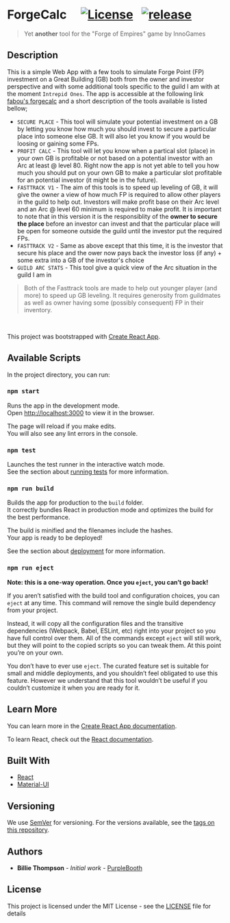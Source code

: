 # ForgeCalc &nbsp; &nbsp; [![License](http://img.shields.io/:license-mit-blue.svg?style=flat-square)](http://badges.mit-license.org) &nbsp; [![release](https://img.shields.io/github/v/release/fabou78/forgecalc?style=flat-square)](https://github.com/fabou78/forgecalc/releases)

> Yet **another** tool for the "Forge of Empires" game by InnoGames  

## Description

This is a simple Web App with a few tools to simulate Forge Point (FP) investment on a Great Building (GB) both from the owner and investor perspective and with some additional tools specific to the guild I am with at the moment ``Intrepid Ones``.
The app is accessible at the following link [fabou's forgecalc](https://fabou78.github.io/forgecalc/) and a short description of the tools available is listed bellow;
* ``SECURE PLACE`` - This tool will simulate your potential investment on a GB by letting you know how much you should invest to secure a particular place into someone else GB. It will also let you know if you would be loosing or gaining some FPs.
* ``PROFIT CALC`` - This tool will let you know when a partical slot (place) in your own GB is profitable or not based on a potential investor with an Arc at least @ level 80. Right now the app is not yet able to tell you how much you should put on your own GB to make a particular slot profitable for an potential investor (it might be in the future).
* ``FASTTRACK V1`` - The aim of this tools is to speed up leveling of GB, it will give the owner a view of how much FP is required to allow other players in the guild to help out.  Investors will make profit base on their Arc level and an Arc @ level 60 minimum is required to make profit. It is important to note that in this version it is the responsiblity of the **owner to secure the place** before an investor can invest and that the particular place will be open for someone outside the guild until the investor put the required FPs.
* ``FASTTRACK V2`` - Same as above except that this time, it is the investor that secure his place and the ower now pays back the investor loss (if any) + some extra into a GB of the investor's choice
* ``GUILD ARC STATS`` - This tool give a quick view of the Arc situation in the guild I am in

> Both of the Fasttrack tools are made to help out younger player (and more) to speed up GB leveling. It requires generosity from guildmates as well as owner having some (possibly consequent) FP in their inventory.

&nbsp;

This project was bootstrapped with [Create React App](https://github.com/facebook/create-react-app).

## Available Scripts

In the project directory, you can run:

### `npm start`

Runs the app in the development mode.<br>
Open [http://localhost:3000](http://localhost:3000) to view it in the browser.

The page will reload if you make edits.<br>
You will also see any lint errors in the console.

### `npm test`

Launches the test runner in the interactive watch mode.<br>
See the section about [running tests](https://facebook.github.io/create-react-app/docs/running-tests) for more information.

### `npm run build`

Builds the app for production to the `build` folder.<br>
It correctly bundles React in production mode and optimizes the build for the best performance.

The build is minified and the filenames include the hashes.<br>
Your app is ready to be deployed!

See the section about [deployment](https://facebook.github.io/create-react-app/docs/deployment) for more information.

### `npm run eject`

**Note: this is a one-way operation. Once you `eject`, you can’t go back!**

If you aren’t satisfied with the build tool and configuration choices, you can `eject` at any time. This command will remove the single build dependency from your project.

Instead, it will copy all the configuration files and the transitive dependencies (Webpack, Babel, ESLint, etc) right into your project so you have full control over them. All of the commands except `eject` will still work, but they will point to the copied scripts so you can tweak them. At this point you’re on your own.

You don’t have to ever use `eject`. The curated feature set is suitable for small and middle deployments, and you shouldn’t feel obligated to use this feature. However we understand that this tool wouldn’t be useful if you couldn’t customize it when you are ready for it.

## Learn More

You can learn more in the [Create React App documentation](https://facebook.github.io/create-react-app/docs/getting-started).

To learn React, check out the [React documentation](https://reactjs.org/).

## Built With

* [React](https://reactjs.org/) 
* [Material-UI](https://material-ui.com/)

## Versioning

We use [SemVer](http://semver.org/) for versioning. For the versions available, see the [tags on this repository](https://github.com/fabou78/forgecalc/tags). 

## Authors

* **Billie Thompson** - *Initial work* - [PurpleBooth](https://github.com/PurpleBooth)



## License

This project is licensed under the MIT License - see the [LICENSE](LICENSE) file for details

